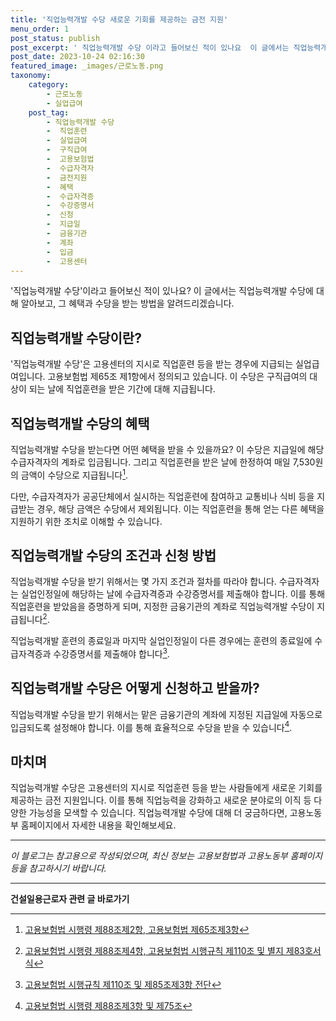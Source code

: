 ```yaml
---
title: '직업능력개발 수당 새로운 기회를 제공하는 금전 지원'
menu_order: 1
post_status: publish
post_excerpt: ' 직업능력개발 수당 이라고 들어보신 적이 있나요  이 글에서는 직업능력개발 수당에 대해 알아보고, 그 혜택과 수당을 받는 방법을 알려드리겠습니다.'
post_date: 2023-10-24 02:16:30
featured_image: _images/근로노동.png
taxonomy:
    category:
        - 근로노동
        - 실업급여
    post_tag:
        - 직업능력개발 수당
        -  직업훈련
        -  실업급여
        -  구직급여
        -  고용보험법
        -  수급자격자
        -  금전지원
        -  혜택
        -  수급자격증
        -  수강증명서
        -  신청
        -  지급일
        -  금융기관
        -  계좌
        -  입금
        -  고용센터
---
```




'직업능력개발 수당'이라고 들어보신 적이 있나요? 이 글에서는 직업능력개발 수당에 대해 알아보고, 그 혜택과 수당을 받는 방법을 알려드리겠습니다.

## 직업능력개발 수당이란?

'직업능력개발 수당'은 고용센터의 지시로 직업훈련 등을 받는 경우에 지급되는 실업급여입니다. 고용보험법 제65조 제1항에서 정의되고 있습니다. 이 수당은 구직급여의 대상이 되는 날에 직업훈련을 받은 기간에 대해 지급됩니다.

## 직업능력개발 수당의 혜택

직업능력개발 수당을 받는다면 어떤 혜택을 받을 수 있을까요? 이 수당은 지급일에 해당 수급자격자의 계좌로 입금됩니다. 그리고 직업훈련을 받은 날에 한정하여 매일 7,530원의 금액이 수당으로 지급됩니다[^1].

다만, 수급자격자가 공공단체에서 실시하는 직업훈련에 참여하고 교통비나 식비 등을 지급받는 경우, 해당 금액은 수당에서 제외됩니다. 이는 직업훈련을 통해 얻는 다른 혜택을 지원하기 위한 조치로 이해할 수 있습니다.

## 직업능력개발 수당의 조건과 신청 방법

직업능력개발 수당을 받기 위해서는 몇 가지 조건과 절차를 따라야 합니다. 수급자격자는 실업인정일에 해당하는 날에 수급자격증과 수강증명서를 제출해야 합니다. 이를 통해 직업훈련을 받았음을 증명하게 되며, 지정한 금융기관의 계좌로 직업능력개발 수당이 지급됩니다[^2].

직업능력개발 훈련의 종료일과 마지막 실업인정일이 다른 경우에는 훈련의 종료일에 수급자격증과 수강증명서를 제출해야 합니다[^3].

## 직업능력개발 수당은 어떻게 신청하고 받을까?

직업능력개발 수당을 받기 위해서는 맡은 금융기관의 계좌에 지정된 지급일에 자동으로 입금되도록 설정해야 합니다. 이를 통해 효율적으로 수당을 받을 수 있습니다[^4].

## 마치며

직업능력개발 수당은 고용센터의 지시로 직업훈련 등을 받는 사람들에게 새로운 기회를 제공하는 금전 지원입니다. 이를 통해 직업능력을 강화하고 새로운 분야로의 이직 등 다양한 가능성을 모색할 수 있습니다. 직업능력개발 수당에 대해 더 궁금하다면, 고용노동부 홈페이지에서 자세한 내용을 확인해보세요.

[^1]: [고용보험법 시행령 제88조제2항, 고용보험법 제65조제3항](https://www.law.go.kr/LSW/advsrch.laf?popupYn=Y&chrClsCd=010202&psq=&astSeq=&jihSel={%22grpClsCd%22%3A%22%22%2C%22astDispTyp%22%3A%22ARC%22%2C%22srhOpt%22%3A0%2C%22linePerPage%22%3A10%2C%22chrdistNo%22%3A0%2C%22ssDisc%22%3A%22%22%2C%22wthCcl%22%3A%22%22%2C%22secCcl%22%3A%22%22%2C%22teamCcl%22%3A%22%22%2C%22fileYn%22%3A%22%22%2C%22cacheYn%22%3A%22%22%2C%22overlayYn%22%3A%22%22%2C%22efYn%22%3A%22%22%2C%22needsQtt%22%3A%22%22%2C%22perPage%22%3A10%2C%22lawNm%22%3A%22%22%2C%22ord%22%3A%22%22%2C%22ldNm%22%3A%22%22%2C%22sRhSplit%22%3A%22%22%})
[^2]: [고용보험법 시행령 제88조제4항, 고용보험법 시행규칙 제110조 및 별지 제83호서식](https://www.law.go.kr/LSW/advsrch.laf?popupYn=Y&chrClsCd=010202&psq=&astSeq=&jihSel={%22grpClsCd%22%3A%22%22%2C%22astDispTyp%22%3A%22ARC%22%2C%22srhOpt%22%3A0%2C%22linePerPage%22%3A10%2C%22chrdistNo%22%3A0%2C%22ssDisc%22%3A%22%22%2C%22wthCcl%22%3A%22%22%2C%22secCcl%22%3A%22%22%2C%22teamCcl%22%3A%22%22%2C%22fileYn%22%3A%22%22%2C%22cacheYn%22%3A%22%22%2C%22overlayYn%22%3A%22%22%2C%22efYn%22%3A%22%22%2C%22needsQtt%22%3A%22%22%2C%22perPage%22%3A10%2C%22lawNm%22%3A%22%22%2C%22ord%22%3A%22%22%2C%22ldNm%22%3A%22%22%2C%22sRhSplit%22%3A%22%22%})
[^3]: [고용보험법 시행규칙 제110조 및 제85조제3항 전단](https://www.law.go.kr/LSW/advsrch.laf?popupYn=Y&chrClsCd=010202&psq=&astSeq=&jihSel={%22grpClsCd%22%3A%22%22%2C%22astDispTyp%22%3A%22ARC%22%2C%22srhOpt%22%3A0%2C%22linePerPage%22%3A10%2C%22chrdistNo%22%3A0%2C%22ssDisc%22%3A%22%22%2C%22wthCcl%22%3A%22%22%2C%22secCcl%22%3A%22%22%2C%22teamCcl%22%3A%22%22%2C%22fileYn%22%3A%22%22%2C%22cacheYn%22%3A%22%22%2C%22overlayYn%22%3A%22%22%2C%22efYn%22%3A%22%22%2C%22needsQtt%22%3A%22%22%2C%22perPage%22%3A10%2C%22lawNm%22%3A%22%22%2C%22ord%22%3A%22%22%2C%22ldNm%22%3A%22%22%2C%22sRhSplit%22%3A%22%22%})
[^4]: [고용보험법 시행령 제88조제3항 및 제75조](https://www.law.go.kr/LSW/advsrch.laf?popupYn=Y&chrClsCd=010202&psq=&astSeq=&jihSel={%22grpClsCd%22%3A%22%22%2C%22astDispTyp%22%3A%22ARC%22%2C%22srhOpt%22%3A0%2C%22linePerPage%22%3A10%2C%22chrdistNo%22%3A0%2C%22ssDisc%22%3A%22%22%2C%22wthCcl%22%3A%22%22%2C%22secCcl%22%3A%22%22%2C%22teamCcl%22%3A%22%22%2C%22fileYn%22%3A%22%22%2C%22cacheYn%22%3A%22%22%2C%22overlayYn%22%3A%22%22%2C%22efYn%22%3A%22%22%2C%22needsQtt%22%3A%22%22%2C%22perPage%22%3A10%2C%22lawNm%22%3A%22%22%2C%22ord%22%3A%22%22%2C%22ldNm%22%3A%22%22%2C%22sRhSplit%22%3A%22%22%})

---
*이 블로그는 참고용으로 작성되었으며, 최신 정보는 고용보험법과 고용노동부 홈페이지 등을 참고하시기 바랍니다.*
<!-- wp:separator -->
<hr class="wp-block-separator has-alpha-channel-opacity"/>
<!-- /wp:separator -->

<!-- wp:group {"backgroundColor":"base","layout":{"type":"constrained"}} -->
<div class="wp-block-group has-base-background-color has-background"><!-- wp:paragraph {"align":"center","fontSize":"medium"} -->
<p class="has-text-align-center has-large-font-size"><strong>건설일용근로자 관련 글 바로가기</strong></p>
<!-- /wp:paragraph -->


<!-- wp:latest-posts
{"categories":[{"id":9606,"count":19,"description":"","link":"https://uknowlaw.com/category/%ea%b1%b4%ec%84%a4%ec%9d%bc%ec%9a%a9%ea%b7%bc%eb%a1%9c%ec%9e%90/","name":"건설일용근로자","slug":"건설일용근로자","taxonomy":"category","parent":0,"meta":[],"_links":{"self":[{"href":"https://uknowlaw.com/wp-json/wp/v2/categories/9606"}],"collection":[{"href":"https://uknowlaw.com/wp-json/wp/v2/categories"}],"about":[{"href":"https://uknowlaw.com/wp-json/wp/v2/taxonomies/category"}],"wp:post_type":[{"href":"https://uknowlaw.com/wp-json/wp/v2/posts?categories=9606"}],"curies":[{"name":"wp","href":"https://api.w.org/{rel}","templated":true}]}}],"postsToShow":100,"excerptLength":28,"postLayout":"grid","columns":2,"featuredImageAlign":"left","featuredImageSizeSlug":"large","fontSize":18px} /--></div>
<!-- /wp:group -->